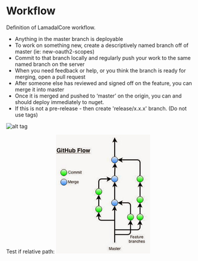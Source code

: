 # Workflow
Definition of LamadalCore workflow.

* Anything in the master branch is deployable
* To work on something new, create a descriptively named branch off of master (ie: new-oauth2-scopes)
* Commit to that branch locally and regularly push your work to the same named branch on the server
* When you need feedback or help, or you think the branch is ready for merging, open a pull request
* After someone else has reviewed and signed off on the feature, you can merge it into master
* Once it is merged and pushed to ‘master’ on the origin, you can and should deploy immediately to nuget.
* If this is not a pre-release - then create 'release/x.x.x' branch. (Do not use tags)

![alt tag](https://github.com/perezLamed/LamedalCore/blob/master/pics/git_workflow_github_flow.jpg)

Test if relative path:
![Kiku](pics/git_workflow_github_flow.jpg)